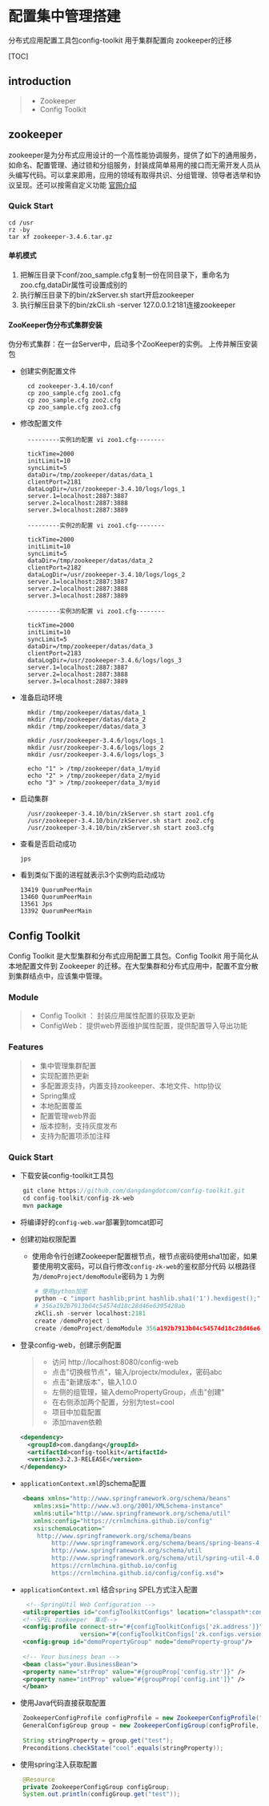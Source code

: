 # 配置集中管理搭建
分布式应用配置工具包config-toolkit 用于集群配置向 zookeeper的迁移

[TOC]

## introduction
>* Zookeeper
>* Config Toolkit

## zookeeper
zookeeper是为分布式应用设计的一个高性能协调服务，提供了如下的通用服务，如命名、配置管理、通过锁和分组服务，封装成简单易用的接口而无需开发人员从头编写代码。可以拿来即用，应用的领域有取得共识、分组管理、领导者选举和协议呈现。还可以按需自定义功能 [官网介绍](http://zookeeper.apache.org)

### Quick Start
    cd /usr
    rz -by
    tar xf zookeeper-3.4.6.tar.gz

#### 单机模式
1. 把解压目录下conf/zoo_sample.cfg复制一份在同目录下，重命名为zoo.cfg,dataDir属性可设置成别的
2. 执行解压目录下的bin/zkServer.sh start开启zookeeper
3. 执行解压目录下的bin/zkCli.sh -server 127.0.0.1:2181连接zookeeper


#### ZooKeeper伪分布式集群安装
伪分布式集群：在一台Server中，启动多个ZooKeeper的实例。
上传并解压安装包
* 创建实例配置文件

        cd zookeeper-3.4.10/conf
        cp zoo_sample.cfg zoo1.cfg
        cp zoo_sample.cfg zoo2.cfg
        cp zoo_sample.cfg zoo3.cfg

* 修改配置文件

        ---------实例1的配置 vi zoo1.cfg--------
        
        tickTime=2000
        initLimit=10
        syncLimit=5
        dataDir=/tmp/zookeeper/datas/data_1
        clientPort=2181
        dataLogDir=/usr/zookeeper-3.4.10/logs/logs_1
        server.1=localhost:2887:3887
        server.2=localhost:2887:3888
        server.3=localhost:2887:3889

        ---------实例2的配置 vi zoo1.cfg--------
        
        tickTime=2000
        initLimit=10
        syncLimit=5
        dataDir=/tmp/zookeeper/datas/data_2
        clientPort=2182
        dataLogDir=/usr/zookeeper-3.4.10/logs/logs_2
        server.1=localhost:2887:3887
        server.2=localhost:2887:3888
        server.3=localhost:2887:3889

        ---------实例3的配置 vi zoo1.cfg--------
        
        tickTime=2000
        initLimit=10
        syncLimit=5
        dataDir=/tmp/zookeeper/datas/data_3
        clientPort=2183
        dataLogDir=/usr/zookeeper-3.4.6/logs/logs_3
        server.1=localhost:2887:3887
        server.2=localhost:2887:3888
        server.3=localhost:2887:3889


* 准备启动环境

        mkdir /tmp/zookeeper/datas/data_1
        mkdir /tmp/zookeeper/datas/data_2
        mkdir /tmp/zookeeper/datas/data_3
        
        mkdir /usr/zookeeper-3.4.6/logs/logs_1
        mkdir /usr/zookeeper-3.4.6/logs/logs_2
        mkdir /usr/zookeeper-3.4.6/logs/logs_3
        
        echo "1" > /tmp/zookeeper/data_1/myid
        echo "2" > /tmp/zookeeper/data_2/myid
        echo "3" > /tmp/zookeeper/data_3/myid

* 启动集群

        /usr/zookeeper-3.4.10/bin/zkServer.sh start zoo1.cfg
        /usr/zookeeper-3.4.10/bin/zkServer.sh start zoo2.cfg
        /usr/zookeeper-3.4.10/bin/zkServer.sh start zoo3.cfg
    
* 查看是否启动成功

    `jps`

* 看到类似下面的进程就表示3个实例均启动成功
    ```
    13419 QuorumPeerMain
    13460 QuorumPeerMain
    13561 Jps
    13392 QuorumPeerMain
    ```
    
## Config Toolkit
Config Toolkit 是大型集群和分布式应用配置工具包。Config Toolkit 用于简化从本地配置文件到 Zookeeper 的迁移。在大型集群和分布式应用中，配置不宜分散到集群结点中，应该集中管理。

### Module
>* Config Toolkit ： 封装应用属性配置的获取及更新
>* ConfigWeb： 提供web界面维护属性配置，提供配置导入导出功能

### Features
>* 集中管理集群配置
>* 实现配置热更新
>* 多配置源支持，内置支持zookeeper、本地文件、http协议
>* Spring集成
>* 本地配置覆盖
>* 配置管理web界面
>* 版本控制，支持灰度发布
>* 支持为配置项添加注释

### Quick Start
*  下载安装config-toolkit工具包
```java
    git clone https://github.com/dangdangdotcom/config-toolkit.git
    cd config-toolkit/config-zk-web
    mvn package
```
*  将编译好的`config-web.war`部署到tomcat即可

*  创建初始权限配置    
    * 使用命令行创建Zookeeper配置根节点，根节点密码使用sha1加密，如果要使用明文密码，可以自行修改`config-zk-web`的鉴权部分代码 以根路径为`/demoProject/demoModule`密码为 `1` 为例
    ```python
        # 使用python加密
        python -c "import hashlib;print hashlib.sha1('1').hexdigest();"  
        # 356a192b7913b04c54574d18c28d46e6395428ab
        zkCli.sh -server localhost:2181
        create /demoProject 1  
        create /demoProject/demoModule 356a192b7913b04c54574d18c28d46e6395428ab
    ```            
* 登录config-web，创建示例配置

    >* 访问 http://localhost:8080/config-web
    >* 点击"切换根节点"，输入/projectx/modulex，密码abc
    >* 点击"新建版本"，输入1.0.0
    >* 左侧的组管理，输入demoPropertyGroup，点击"创建"
    >* 在右侧添加两个配置，分别为test=cool
    >* 项目中加载配置
    >* 添加maven依赖
    ```xml
    <dependency>
      <groupId>com.dangdang</groupId>
      <artifactId>config-toolkit</artifactId>
      <version>3.2.3-RELEASE</version>
    </dependency>
    ```
                                                                                                                                                                                                                                                                                                                                       
*  `applicationContext.xml`的schema配置
```xml
    <beans xmlns="http://www.springframework.org/schema/beans"
       xmlns:xsi="http://www.w3.org/2001/XMLSchema-instance"
       xmlns:util="http://www.springframework.org/schema/util"
       xmlns:config="https://crnlmchina.github.io/config"
       xsi:schemaLocation="
	    http://www.springframework.org/schema/beans
    	    http://www.springframework.org/schema/beans/spring-beans-4.0.xsd
            http://www.springframework.org/schema/util
            http://www.springframework.org/schema/util/spring-util-4.0.xsd
            https://crnlmchina.github.io/config
            https://crnlmchina.github.io/config/config.xsd">
```
*  `applicationContext.xml` 结合`spring` SPEL方式注入配置
```xml
     <!--SpringUtil Web Configuration -->
    <util:properties id="configToolkitConfigs" location="classpath*:config.properties"/>
    <!--SPEL zookeeper  集成-->
    <config:profile connect-str="#{configToolkitConfigs['zk.address']}" root-node="/demoProject/demoModule"
                    version="#{configToolkitConfigs['zk.configs.version']}"/>
    <config:group id="demoPropertyGroup" node="demoProperty-group"/>
    
    <!-- Your business bean -->
    <bean class="your.BusinessBean">
    <property name="strProp" value="#{groupProp['config.str']}" />
    <property name="intProp" value="#{groupProp['config.int']}" />
    </bean>
```

* 使用Java代码直接获取配置
```java
    ZookeeperConfigProfile configProfile = new ZookeeperConfigProfile("xx.xx.xx.xx:2181", "/demoProject/demoModule", "1.0.0");
    GeneralConfigGroup group = new ZookeeperConfigGroup(configProfile, "demoPropertyGroup");
    
    String stringProperty = group.get("test");
    Preconditions.checkState("cool".equals(stringProperty));             
```

* 使用spring注入获取配置
```java
    @Resource
    private ZookeeperConfigGroup configGroup;
    System.out.println(configGroup.get("test"));
```



